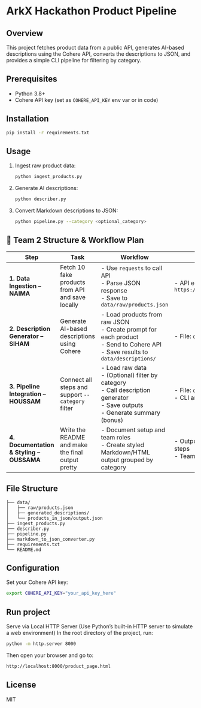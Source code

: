 # ArkX Hackathon Product Pipeline

## Overview
This project fetches product data from a public API, generates AI-based descriptions using the Cohere API, converts the descriptions to JSON, and provides a simple CLI pipeline for filtering by category.

## Prerequisites
- Python 3.8+
- Cohere API key (set as `COHERE_API_KEY` env var or in code)

## Installation
```bash
pip install -r requirements.txt
```

## Usage
1. Ingest raw product data:
   ```bash
   python ingest_products.py
   ```
2. Generate AI descriptions:
   ```bash
   python describer.py
   ```
3. Convert Markdown descriptions to JSON:
   ```bash
   python pipeline.py --category <optional_category>
   ```

## 🚀 Team 2 Structure & Workflow Plan

| Step | Task | Workflow | Input | Output | Deliverables |
|------|------|----------|--------|--------|--------------|
| **1. Data Ingestion – NAIMA** | Fetch 10 fake products from API and save locally | - Use `requests` to call API<br>- Parse JSON response<br>- Save to `data/raw/products.json` | - API endpoint: `https://dummyjson.com/products` | - JSON file: `data/raw/products.json`<br>- Format: list of 10 product dictionaries | - Script: `ingest_products.py`<br>- Output file: `data/raw/products.json` |
| **2. Description Generator – SIHAM** | Generate AI-based descriptions using Cohere | - Load products from raw JSON<br>- Create prompt for each product<br>- Send to Cohere API<br>- Save results to `data/descriptions/` | - File: `data/raw/products.json` | - Files: `data/descriptions/*.md`<br>- One Markdown file per product | - Script: `describer.py`<br>- Function: `generate_description(product)` |
| **3. Pipeline Integration – HOUSSAM** | Connect all steps and support `--category` filter | - Load raw data<br>- (Optional) filter by category<br>- Call description generator<br>- Save outputs<br>- Generate summary (bonus) | - File: `data/raw/products.json`<br>- CLI arg: `--category` (optional) | - Folder: `data/descriptions/`<br>- Final JSON or structured output | - Script: `pipeline.py`<br>- CLI support |
| **4. Documentation & Styling – OUSSAMA** | Write the README and make the final output pretty | - Document setup and team roles<br>- Create styled Markdown/HTML output grouped by category | - Output files from previous steps<br>- Team info and structure | - `README.md`<br>- (Bonus) Styled product display | - This file (`README.md`)<br>- Optional styled output viewer |


## File Structure
```
├── data/
│   ├── raw/products.json
│   ├── generated_descriptions/
│   └── products_in_json/output.json
├── ingest_products.py
├── describer.py
├── pipeline.py
├── markdown_to_json_converter.py
├── requirements.txt
└── README.md
```

## Configuration
Set your Cohere API key:
```bash
export COHERE_API_KEY="your_api_key_here"
```

## Run project
Serve via Local HTTP Server (Use Python’s built-in HTTP server to simulate a web environment)
In the root directory of the project, run:
```bash
python -m http.server 8000
```
Then open your browser and go to:

```bash
http://localhost:8000/product_page.html
```

## License
MIT
